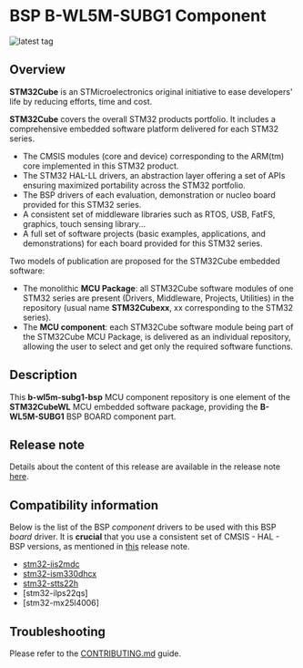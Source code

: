 # BSP B-WL5M-SUBG1 Component

![latest tag](https://img.shields.io/github/v/tag/STMicroelectronics/b-wl5m-subg1-bsp.svg?color=brightgreen)

## Overview

**STM32Cube** is an STMicroelectronics original initiative to ease developers' life by reducing efforts, time and cost.

**STM32Cube** covers the overall STM32 products portfolio. It includes a comprehensive embedded software platform delivered for each STM32 series.
   * The CMSIS modules (core and device) corresponding to the ARM(tm) core implemented in this STM32 product.
   * The STM32 HAL-LL drivers, an abstraction layer offering a set of APIs ensuring maximized portability across the STM32 portfolio.
   * The BSP drivers of each evaluation, demonstration or nucleo board provided for this STM32 series.
   * A consistent set of middleware libraries such as RTOS, USB, FatFS, graphics, touch sensing library...
   * A full set of software projects (basic examples, applications, and demonstrations) for each board provided for this STM32 series.

Two models of publication are proposed for the STM32Cube embedded software:
   * The monolithic **MCU Package**: all STM32Cube software modules of one STM32 series are present (Drivers, Middleware, Projects, Utilities) in the repository (usual name **STM32Cubexx**, xx corresponding to the STM32 series).
   * The **MCU component**: each STM32Cube software module being part of the STM32Cube MCU Package, is delivered as an individual repository, allowing the user to select and get only the required software functions.

## Description

This **b-wl5m-subg1-bsp** MCU component repository is one element of the **STM32CubeWL** MCU embedded software package, providing the **B-WL5M-SUBG1** BSP BOARD component part.

## Release note

Details about the content of this release are available in the release note [here](https://htmlpreview.github.io/?https://github.com/STMicroelectronics/b-wl5m-subg1-bsp/blob/main/Release_Notes.html).

## Compatibility information

Below is the list of the BSP *component* drivers to be used with this BSP *board* driver. It is **crucial** that you use a consistent set of CMSIS - HAL - BSP versions, as mentioned in [this](https://htmlpreview.github.io/?https://github.com/STMicroelectronics/STM32CubeWL/blob/master/Release_Notes.html) release note.

* [stm32-iis2mdc](https://github.com/STMicroelectronics/stm32-iis2mdc)
* [stm32-ism330dhcx](https://github.com/STMicroelectronics/stm32-ism330dhcx)
* [stm32-stts22h](https://github.com/STMicroelectronics/stm32-stts22h)
* [stm32-ilps22qs]
* [stm32-mx25l4006]

## Troubleshooting

Please refer to the [CONTRIBUTING.md](CONTRIBUTING.md) guide.
